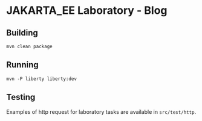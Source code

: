 # JAKARTA_EE Laboratory - Blog

## Building

`mvn clean package`

## Running 

`mvn -P liberty liberty:dev`

## Testing

Examples of http request for laboratory tasks are available in `src/test/http`.